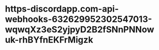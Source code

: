 # https-discordapp.com-api-webhooks-632629952302547013-wqwqXz3eS2yjpyD2B2fSNnPNNowuk-rhBYfnEKFrMigzk